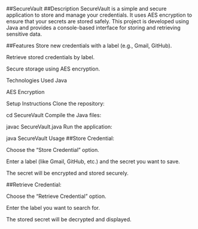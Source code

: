 ##SecureVault
##Description
SecureVault is a simple and secure application to store and manage your credentials. It uses AES encryption to ensure that your secrets are stored safely. This project is developed using Java and provides a console-based interface for storing and retrieving sensitive data.

##Features
Store new credentials with a label (e.g., Gmail, GitHub).

Retrieve stored credentials by label.

Secure storage using AES encryption.

Technologies Used
Java

AES Encryption

Setup Instructions
Clone the repository:


cd SecureVault
Compile the Java files:

javac SecureVault.java
Run the application:

java SecureVault
Usage
##Store Credential:

Choose the “Store Credential” option.

Enter a label (like Gmail, GitHub, etc.) and the secret you want to save.

The secret will be encrypted and stored securely.

##Retrieve Credential:

Choose the “Retrieve Credential” option.

Enter the label you want to search for.

The stored secret will be decrypted and displayed.